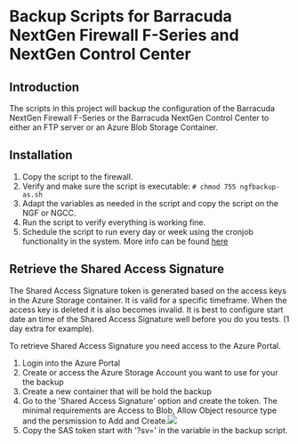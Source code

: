 # Backup Scripts for Barracuda NextGen Firewall F-Series and NextGen Control Center

## Introduction
The scripts in this project will backup the configuration of the Barracuda NextGen Firewall F-Series or the Barracuda NextGen Control Center to either an FTP server or an Azure Blob Storage Container.

## Installation
<ol>
    <li>Copy the script to the firewall.</li>
    <li>Verify and make sure the script is executable: <code># chmod 755 ngfbackup-as.sh</code></li>
    <li>Adapt the variables as needed in the script and copy the script on the NGF or NGCC.</li>
    <li>Run the script to verify everything is working fine.</li>
    <li>Schedule the script to run every day or week using the cronjob functionality in the system. More info can be found <a href="https://campus.barracuda.com/product/nextgenfirewallf/article/NGF71/ConfigCronjobs/">here</a></li>
</ol>

## Retrieve the Shared Access Signature

The Shared Access Signature token is generated based on the access keys in the Azure Storage container. It is valid for a specific timeframe. When the access key is deleted it is also becomes invalid. It is best to configure start date an time of the Shared Access Signature well before you do you tests. (1 day extra for example).

To retrieve Shared Access Signature you need access to the Azure Portal.

<ol>
    <li>Login into the Azure Portal</li>
    <li>Create or access the Azure Storage Account you want to use for your the backup</li>
    <li>Create a new container that will be hold the backup</li>
    <li>Go to the 'Shared Access Signature' option and create the token. The minimal requirements are Access to Blob, Allow Object resource type and the persmission to Add and Create.<img src="../../../../../raw/master/contrib/general/ngf-backup/images/sharedaccesssignature.png"/></li>
    <li>Copy the SAS token start with '?sv=' in the variable in the backup script.</li>
</ol>
